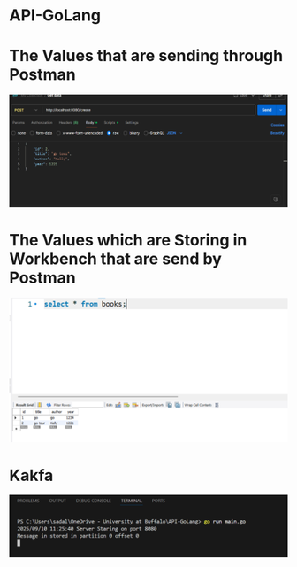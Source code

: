 # API-GoLang


# The Values that are sending through Postman
![alt text](images/Postman.png)


# The Values which are Storing in Workbench that are send by Postman
![alt text](<images/SQL Workbench.png>)


# Kakfa
![alt text](images/Kafka.png)